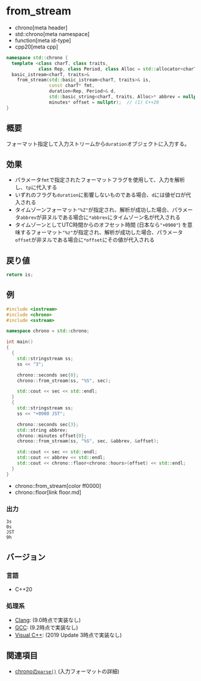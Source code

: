 # from_stream
* chrono[meta header]
* std::chrono[meta namespace]
* function[meta id-type]
* cpp20[meta cpp]

```cpp
namespace std::chrono {
  template <class charT, class traits,
            class Rep, class Period, class Alloc = std::allocator<charT>>
  basic_istream<charT, traits>&
    from_stream(std::basic_istream<charT, traits>& is,
                const charT* fmt,
                duration<Rep, Period>& d,
                std::basic_string<charT, traits, Alloc>* abbrev = nullptr,
                minutes* offset = nullptr);  // (1) C++20
}
```

## 概要
フォーマット指定して入力ストリームから`duration`オブジェクトに入力する。


## 効果
- パラメータ`fmt`で指定されたフォーマットフラグを使用して、入力を解析し、`tp`に代入する
- いずれのフラグも`duration`に影響しないものである場合、`d`には値ゼロが代入される
- タイムゾーンフォーマット`"%Z"`が指定され、解析が成功した場合、パラメータ`abbrev`が非ヌルである場合に`*abbrev`にタイムゾーン名が代入される
- タイムゾーンとしてUTC時間からのオフセット時間 (日本なら`"+0900"`) を意味するフォーマット`"%z"`が指定され、解析が成功した場合、パラメータ`offset`が非ヌルである場合に`*offset`にその値が代入される


## 戻り値
```cpp
return is;
```


## 例
```cpp example
#include <iostream>
#include <chrono>
#include <sstream>

namespace chrono = std::chrono;

int main()
{
  {
    std::stringstream ss;
    ss << "3";

    chrono::seconds sec{0};
    chrono::from_stream(ss, "%S", sec);

    std::cout << sec << std::endl;
  }
  {
    std::stringstream ss;
    ss << "+0900 JST";

    chrono::seconds sec{3};
    std::string abbrev;
    chrono::minutes offset{0};
    chrono::from_stream(ss, "%S", sec, &abbrev, &offset);

    std::cout << sec << std::endl;
    std::cout << abbrev << std::endl;
    std::cout << chrono::floor<chrono::hours>(offset) << std::endl;
  }
}
```
* chrono::from_stream[color ff0000]
* chrono::floor[link floor.md]

### 出力
```
3s
0s
JST
9h
```

## バージョン
### 言語
- C++20

### 処理系
- [Clang](/implementation.md#clang): (9.0時点で実装なし)
- [GCC](/implementation.md#gcc): (9.2時点で実装なし)
- [Visual C++](/implementation.md#visual_cpp): (2019 Update 3時点で実装なし)


## 関連項目
- [chronoの`parse()`](/reference/chrono/parse.md) (入力フォーマットの詳細)
